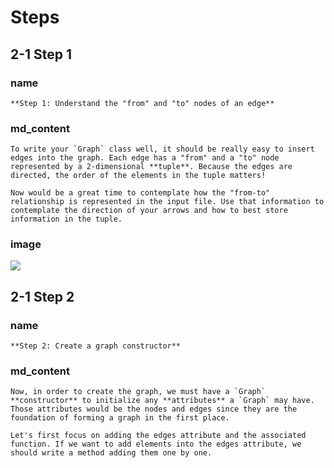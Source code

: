 <!--title={Initializing the Graph: Adding the Edges}-->

<!--badges={Python:7,Algorithms:15}-->

<!--concepts={directedGraphs, introToGraphs, useOfGraphs}-->

# Steps

## 2-1 Step 1

### name

```
**Step 1: Understand the "from" and "to" nodes of an edge**
```

### md_content

```
To write your `Graph` class well, it should be really easy to insert edges into the graph. Each edge has a "from" and a "to" node represented by a 2-dimensional **tuple**. Because the edges are directed, the order of the elements in the tuple matters!

Now would be a great time to contemplate how the "from-to" relationship is represented in the input file. Use that information to contemplate the direction of your arrows and how to best store information in the tuple.
```

### image

<img src = "https://images.pexels.com/photos/38640/directory-traffic-note-shield-38640.jpeg?auto=compress&cs=tinysrgb&dpr=2&h=750&w=1260"/>

## 2-1 Step 2

### name

```
**Step 2: Create a graph constructor**
```

### md_content

```
Now, in order to create the graph, we must have a `Graph` **constructor** to initialize any **attributes** a `Graph` may have. Those attributes would be the nodes and edges since they are the foundation of forming a graph in the first place. 

Let's first focus on adding the edges attribute and the associated function. If we want to add elements into the edges attribute, we should write a method adding them one by one.
```



